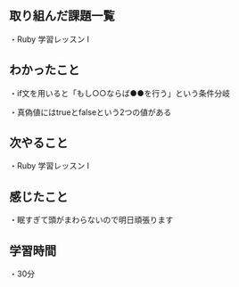 ## 取り組んだ課題一覧
・Ruby 学習レッスン I
## わかったこと
・if文を用いると「もし○○ならば●●を行う」という条件分岐

・真偽値にはtrueとfalseという2つの値がある
## 次やること
・Ruby 学習レッスン I
## 感じたこと
・眠すぎて頭がまわらないので明日頑張ります
## 学習時間
・30分